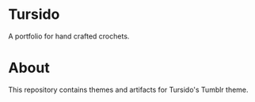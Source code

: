 # Tursido
A portfolio for hand crafted crochets.

# About
This repository contains themes and artifacts for Tursido's Tumblr theme.
